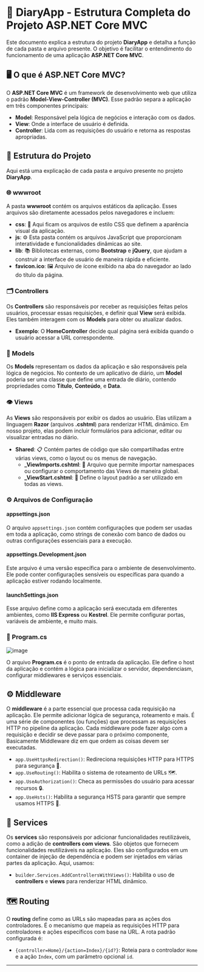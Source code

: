 # 📓 DiaryApp - Estrutura Completa do Projeto ASP.NET Core MVC

Este documento explica a estrutura do projeto **DiaryApp** e detalha a função de cada pasta e arquivo presente. O objetivo é facilitar o entendimento do funcionamento de uma aplicação **ASP.NET Core MVC**.

## 🖥️ O que é ASP.NET Core MVC?

O **ASP.NET Core MVC** é um framework de desenvolvimento web que utiliza o padrão **Model-View-Controller (MVC)**. Esse padrão separa a aplicação em três componentes principais:

- **Model**: Responsável pela lógica de negócios e interação com os dados.
- **View**: Onde a interface de usuário é definida.
- **Controller**: Lida com as requisições do usuário e retorna as respostas apropriadas.

## 📁 Estrutura do Projeto

Aqui está uma explicação de cada pasta e arquivo presente no projeto **DiaryApp**.

### 🌐 wwwroot

A pasta **wwwroot** contém os arquivos estáticos da aplicação. Esses arquivos são diretamente acessados pelos navegadores e incluem:

- **css**: 📄 Aqui ficam os arquivos de estilo CSS que definem a aparência visual da aplicação.
- **js**: ⚙️ Esta pasta contém os arquivos JavaScript que proporcionam interatividade e funcionalidades dinâmicas ao site.
- **lib**: 📚 Bibliotecas externas, como **Bootstrap** e **jQuery**, que ajudam a construir a interface de usuário de maneira rápida e eficiente.
- **favicon.ico**: 🖼️ Arquivo de ícone exibido na aba do navegador ao lado do título da página.

### 🗂️ Controllers

Os **Controllers** são responsáveis por receber as requisições feitas pelos usuários, processar essas requisições, e definir qual **View** será exibida. Eles também interagem com os **Models** para obter ou atualizar dados.

- **Exemplo**: O **HomeController** decide qual página será exibida quando o usuário acessar a URL correspondente.

### 📑 Models

Os **Models** representam os dados da aplicação e são responsáveis pela lógica de negócios. No contexto de um aplicativo de diário, um **Model** poderia ser uma classe que define uma entrada de diário, contendo propriedades como **Título**, **Conteúdo**, e **Data**.

### 👁️ Views

As **Views** são responsáveis por exibir os dados ao usuário. Elas utilizam a linguagem **Razor** (arquivos **.cshtml**) para renderizar HTML dinâmico. Em nosso projeto, elas podem incluir formulários para adicionar, editar ou visualizar entradas no diário.

- **Shared**: 📋 Contém partes de código que são compartilhadas entre várias views, como o layout ou os menus de navegação.
  - **_ViewImports.cshtml**: 🚀 Arquivo que permite importar namespaces ou configurar o comportamento das Views de maneira global.
  - **_ViewStart.cshtml**: 🔧 Define o layout padrão a ser utilizado em todas as views.

### ⚙️ Arquivos de Configuração

#### **appsettings.json**
O arquivo `appsettings.json` contém configurações que podem ser usadas em toda a aplicação, como strings de conexão com banco de dados ou outras configurações essenciais para a execução.

#### **appsettings.Development.json**
Este arquivo é uma versão específica para o ambiente de desenvolvimento. Ele pode conter configurações sensíveis ou específicas para quando a aplicação estiver rodando localmente.

#### **launchSettings.json**
Esse arquivo define como a aplicação será executada em diferentes ambientes, como **IIS Express** ou **Kestrel**. Ele permite configurar portas, variáveis de ambiente, e muito mais.

### 🏁 Program.cs
![image](https://github.com/user-attachments/assets/4a196324-cd46-4e1e-aea2-cfb5286b5d62)


O arquivo **Program.cs** é o ponto de entrada da aplicação. Ele define o host da aplicação e contém a lógica para inicializar o servidor, dependenciasm, configurar middlewares e serviços essenciais.
## ⚙️ Middleware 

O **middleware** é a parte essencial que processa cada requisição na aplicação. Ele permite adicionar lógica de segurança, roteamento e mais. É uma série de componentes (ou funções) que processam as requisições HTTP no pipeline da aplicação. Cada middleware pode fazer algo com a requisição e decidir se deve passar para o próximo componente, Basicamente Middleware diz em que ordem as coisas devem ser executadas.

- `app.UseHttpsRedirection()`: Redireciona requisições HTTP para HTTPS para segurança 🔐.
- `app.UseRouting()`: Habilita o sistema de roteamento de URLs 🗺️.
- `app.UseAuthorization()`: Checa as permissões do usuário para acessar recursos 🔒.
- `app.UseHsts()`: Habilita a segurança HSTS para garantir que sempre usamos HTTPS 📡.

## 🌟 Services 

Os **services** são responsáveis por adicionar funcionalidades reutilizáveis, como a adição de **controllers com views**. São objetos que fornecem funcionalidades reutilizáveis na aplicação. Eles são configurados em um container de injeção de dependência e podem ser injetados em várias partes da aplicação. Aqui, usamos:

- `builder.Services.AddControllersWithViews()`: Habilita o uso de **controllers** e **views** para renderizar HTML dinâmico.

## 🗺️ Routing 

O **routing** define como as URLs são mapeadas para as ações dos controladores. É o mecanismo que mapeia as requisições HTTP para controladores e ações específicos com base na URL. A rota padrão configurada é:

- `{controller=Home}/{action=Index}/{id?}`: Roteia para o controlador `Home` e a ação `Index`, com um parâmetro opcional `id`.

---
